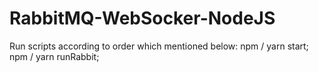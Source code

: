 # RabbitMQ-WebSocker-NodeJS
Run scripts according to order which mentioned below:
npm / yarn start;
npm / yarn runRabbit;
